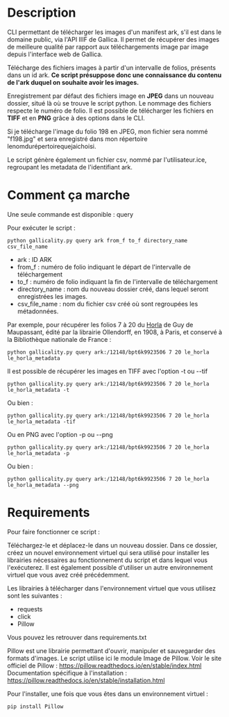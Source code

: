 # Description

CLI permettant de télécharger les images d'un manifest ark, 
s'il est dans le domaine public, via l'API IIIF de Gallica.
Il permet de récupérer des images de meilleure qualité par
rapport aux téléchargements image par image depuis l'interface web de Gallica.

Télécharge des fichiers images à partir d'un intervalle de folios,
présents dans un id ark. __Ce script présuppose donc une connaissance 
du contenu de l'ark duquel on souhaite avoir les images.__ 

Enregistrement par défaut des fichiers image en __JPEG__ dans un nouveau dossier, situé
là où se trouve le script python. Le nommage des fichiers respecte le numéro de folio.
Il est possible de télécharger les fichiers en __TIFF__ et en __PNG__ grâce à des options 
dans le CLI. 

Si je télécharge l'image du folio 198 en JPEG, mon fichier sera nommé "f198.jpg" et sera
enregistré dans mon répertoire lenomdurépertoirequejaichoisi.  

Le script génère également un fichier csv, nommé par l'utilisateur.ice, regroupant les
metadata de l'identifiant ark.

# Comment ça marche

Une seule commande est disponible : query

Pour exécuter le script :

```
python gallicality.py query ark from_f to_f directory_name csv_file_name
```

* ark : ID ARK
* from_f : numéro de folio indiquant le départ de l'intervalle de téléchargement
* to_f : numéro de folio indiquant la fin de l'intervalle de téléchargement
* directory_name : nom du nouveau dossier créé, dans lequel seront enregistrées les images. 
* csv_file_name : nom du fichier csv créé où sont regroupées les métadonnées.

Par exemple, pour récupérer les folios 7 à 20 du [Horla](https://gallica.bnf.fr/ark:/12148/bpt6k9923506/) de Guy de Maupassant,
édité par la librairie Ollendorff, en 1908, à Paris, et conservé à la Bibliothèque nationale de France :
 
```
python gallicality.py query ark:/12148/bpt6k9923506 7 20 le_horla le_horla_metadata
```

Il est possible de récupérer les images en TIFF avec l'option -t ou --tif 

```
python gallicality.py query ark:/12148/bpt6k9923506 7 20 le_horla le_horla_metadata -t
```
Ou bien :
```
python gallicality.py query ark:/12148/bpt6k9923506 7 20 le_horla le_horla_metadata -tif
```

Ou en PNG avec l'option -p ou --png

```
python gallicality.py query ark:/12148/bpt6k9923506 7 20 le_horla le_horla_metadata -p
```
Ou bien :
```
python gallicality.py query ark:/12148/bpt6k9923506 7 20 le_horla le_horla_metadata --png
```


# Requirements

Pour faire fonctionner ce script :

Téléchargez-le et déplacez-le dans un nouveau dossier.
Dans ce dossier, créez un nouvel environnement virtuel qui sera utilisé
pour installer les librairies nécessaires au fonctionnement du script et dans lequel vous l'exécuterez. 
Il est également possible d'utiliser un autre environnement virtuel que vous avez créé précédemment. 

Les librairies à télécharger dans l'environnement virtuel que vous utilisez sont les suivantes : 

* requests
* click
* Pillow

Vous pouvez les retrouver dans requirements.txt

Pillow est une librairie permettant d'ouvrir, manipuler et sauvegarder des formats d'images. 
Le script utilise ici le module Image de Pillow.
Voir le site officiel de Pillow : https://pillow.readthedocs.io/en/stable/index.html
Documentation spécifique à l'installation : https://pillow.readthedocs.io/en/stable/installation.html

Pour l'installer, une fois que vous êtes dans un environnement virtuel : 

```
pip install Pillow
```
